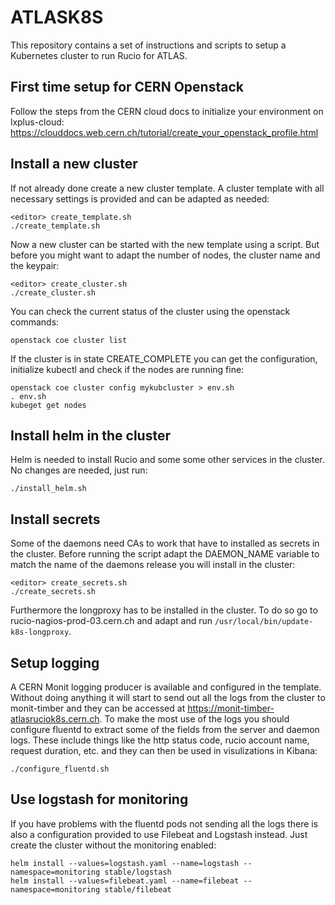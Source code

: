 # ATLASK8S

This repository contains a set of instructions and scripts to setup a Kubernetes cluster to run Rucio for ATLAS.

## First time setup for CERN Openstack

Follow the steps from the CERN cloud docs to initialize your environment on lxplus-cloud:
https://clouddocs.web.cern.ch/tutorial/create_your_openstack_profile.html

## Install a new cluster

If not already done create a new cluster template. A cluster template with all necessary settings is provided and can be adapted as needed:

    <editor> create_template.sh
    ./create_template.sh
   
Now a new cluster can be started with the new template using a script. But before you might want to adapt the number of nodes, the cluster name and the keypair:

    <editor> create_cluster.sh
    ./create_cluster.sh
    
You can check the current status of the cluster using the openstack commands:

    openstack coe cluster list
    
If the cluster is in state CREATE_COMPLETE you can get the configuration, initialize kubectl and check if the nodes are running fine:

    openstack coe cluster config mykubcluster > env.sh
    . env.sh
    kubeget get nodes

## Install helm in the cluster

Helm is needed to install Rucio and some some other services in the cluster. No changes are needed, just run:

    ./install_helm.sh
    
## Install secrets

Some of the daemons need CAs to work that have to installed as secrets in the cluster. Before running the script adapt the DAEMON_NAME variable to match the name of the daemons release you will install in the cluster:

    <editor> create_secrets.sh
    ./create_secrets.sh
    
Furthermore the longproxy has to be installed in the cluster. To do so go to rucio-nagios-prod-03.cern.ch and adapt and run `/usr/local/bin/update-k8s-longproxy`.

## Setup logging

A CERN Monit logging producer is available and configured in the template. Without doing anything it will start to send out all the logs from the cluster to monit-timber and they can be accessed at https://monit-timber-atlasruciok8s.cern.ch.
To make the most use of the logs you should configure fluentd to extract some of the fields from the server and daemon logs. These include things like the http status code, rucio account name, request duration, etc. and they can then be used in visulizations in Kibana:
    
    ./configure_fluentd.sh
    
 ## Use logstash for monitoring
 
 If you have problems with the fluentd pods not sending all the logs there is also a configuration provided to use Filebeat and Logstash instead. Just create the cluster without the monitoring enabled:
 
    helm install --values=logstash.yaml --name=logstash --namespace=monitoring stable/logstash
    helm install --values=filebeat.yaml --name=filebeat --namespace=monitoring stable/filebeat
